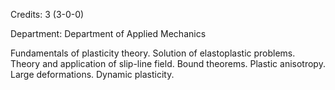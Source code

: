 Credits: 3 (3-0-0)

Department: Department of Applied Mechanics

Fundamentals of plasticity theory. Solution of elastoplastic problems. Theory and application of slip-line field. Bound theorems. Plastic anisotropy. Large deformations. Dynamic plasticity.